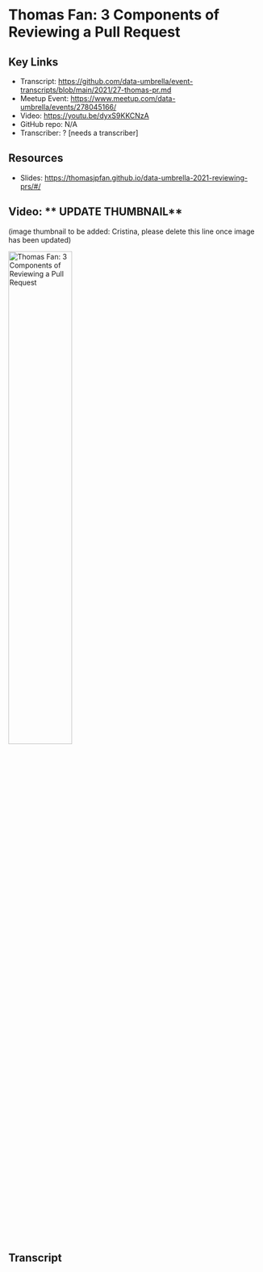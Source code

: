 # Thomas Fan: 3 Components of Reviewing a Pull Request

## Key Links
- Transcript:  https://github.com/data-umbrella/event-transcripts/blob/main/2021/27-thomas-pr.md
- Meetup Event:  https://www.meetup.com/data-umbrella/events/278045166/
- Video:  https://youtu.be/dyxS9KKCNzA
- GitHub repo:   N/A
- Transcriber:  ? [needs a transcriber]

## Resources
- Slides:  https://thomasjpfan.github.io/data-umbrella-2021-reviewing-prs/#/

## Video:  ** UPDATE THUMBNAIL** 
(image thumbnail to be added:  Cristina, please delete this line once image has been updated)

<a href="http://www.youtube.com/watch?feature=player_embedded&v=dyxS9KKCNzA" target="_blank"><img src="http://img.youtube.com/vi/dyxS9KKCNzA/0.jpg" 
alt="Thomas Fan: 3 Components of Reviewing a Pull Request" width="50%" /></a>

## Transcript
